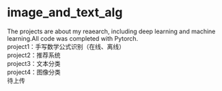 # image_and_text_alg
The projects are about my reaearch, including deep learning and machine learning.All code was completed with Pytorch.  
project1：手写数学公式识别（在线、离线）  
project2：推荐系统  
project3：文本分类  
project4：图像分类  
待上传  
